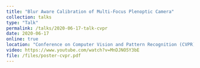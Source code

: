 ```yaml
---
title: "Blur Aware Calibration of Multi-Focus Plenoptic Camera"
collection: talks
type: "Talk"
permalink: /talks/2020-06-17-talk-cvpr
date: 2020-06-17
online: true
location: "Conference on Computer Vision and Pattern Recognition (CVPR)"
video: https://www.youtube.com/watch?v=MnDJNO5Y3bE
file: /files/poster-cvpr.pdf
---
```

